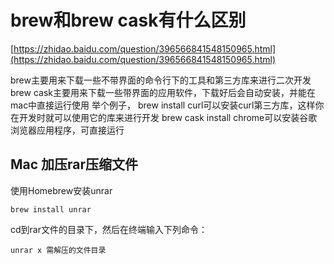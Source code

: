 # brew和brew cask有什么区别

[https://zhidao.baidu.com/question/396566841548150965.html](https://zhidao.baidu.com/question/396566841548150965.html)

brew主要用来下载一些不带界面的命令行下的工具和第三方库来进行二次开发 brew cask主要用来下载一些带界面的应用软件，下载好后会自动安装，并能在mac中直接运行使用 举个例子， brew install curl可以安装curl第三方库，这样你在开发时就可以使用它的库来进行开发 brew cask install chrome可以安装谷歌浏览器应用程序，可直接运行

## Mac 加压rar压缩文件

使用Homebrew安装unrar

```text
brew install unrar
```

cd到rar文件的目录下，然后在终端输入下列命令：

```text
unrar x 需解压的文件目录
```

